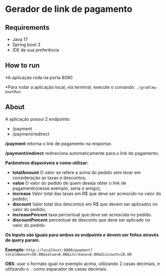 # Gerador de link de pagamento

## **Requirements**
* Java 17
* Spring boot 3
* IDE de sua preferência

## **How to run**

*A aplicação roda na porta 8080

*Para rodar a aplicação local, via terminal, execute o comando: `./gradlew bootRun`

## **About**
A aplicação possui 2 endpoints:
* /payment
* /payment/redirect

**/payment** retorna o link de pagamento na response.

**/payment/redirect** redireciona automaticamente para o link de pagamento.

**Parâmetros disponíveis e como utilizar:**
* **totalAmount** O valor se refere a soma do pedido sem levar em consideração as taxas e descontos;
* **value** O valor do pedido de quem deseja obter o link de pagamento(nesse exemplo, seria o amigo);
* **increase** Valor total das taxas em R$ que deve ser acrescido no valor do pedido;
* **discount** Valor total dos descontos em R$ que devem ser aplicados no valor do pedido;
* **increasePercent** taxa percentual que deve ser acrescida no pedido.
* **discountPercent** percentual de desconto que deve ser aplicado no valor do pedido.

**Os Inputs são iguais para ambos os endpoints e devem ser feitos através de query param.**

**Exemplo:**
`http://localhost:8080/payment?totalAmount=50.00&value=8.00&increase=8.00&discount=20.00`


**OBS**: usar o formato igual no exemplo acima, utilizando 2 casas decimais, e utilizando o `.` como separador de casas decimais.
